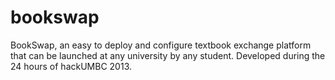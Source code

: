 bookswap
========

BookSwap, an easy to deploy and configure textbook exchange platform that 
can be launched at any university by any student. Developed during the 24 
hours of hackUMBC 2013.
